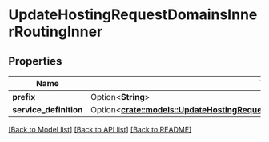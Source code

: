# UpdateHostingRequestDomainsInnerRoutingInner

## Properties

Name | Type | Description | Notes
------------ | ------------- | ------------- | -------------
**prefix** | Option<**String**> |  | [optional]
**service_definition** | Option<[**crate::models::UpdateHostingRequestDomainsInnerRoutingInnerServiceDefinition**](updateHosting_request_domains_inner_routing_inner_serviceDefinition.md)> |  | [optional]

[[Back to Model list]](../README.md#documentation-for-models) [[Back to API list]](../README.md#documentation-for-api-endpoints) [[Back to README]](../README.md)


